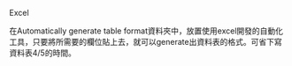 Excel


在Automatically generate table format資料夾中，放置使用excel開發的自動化工具，只要將所需要的欄位貼上去，就可以generate出資料表的格式。可省下寫資料表4/5的時間。
